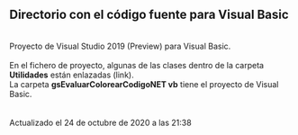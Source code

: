 <h2>Directorio con el código fuente para Visual Basic</h2>
<br>
Proyecto de Visual Studio 2019 (Preview) para Visual Basic.<br>
<br>
En el fichero de proyecto, algunas de las clases dentro de la carpeta <b>Utilidades</b> están enlazadas (link).<br>
La carpeta <b>gsEvaluarColorearCodigoNET vb</b> tiene el proyecto de Visual Basic.<br>
<br>
<br>
Actualizado el 24 de octubre de 2020 a las 21:38<br>
